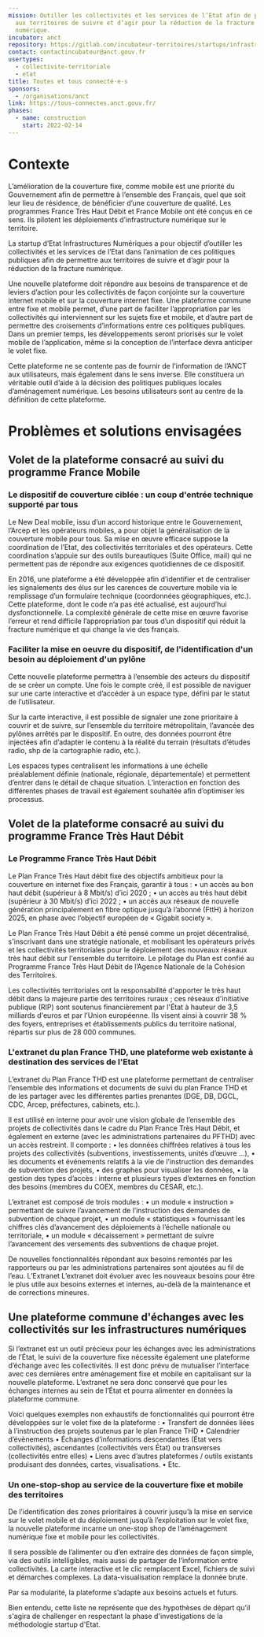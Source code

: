 ```yaml
---
mission: Outiller les collectivités et les services de l’Etat afin de permettre
  aux territoires de suivre et d’agir pour la réduction de la fracture
  numérique.
incubator: anct
repository: https://gitlab.com/incubateur-territoires/startups/infrastructures-numeriques/infra-num
contact: contactincubateur@anct.gouv.fr
usertypes:
  - collectivite-territoriale
  - etat
title: Toutes et tous connecté·e·s
sponsors:
  - /organisations/anct
link: https://tous-connectes.anct.gouv.fr/
phases:
  - name: construction
    start: 2022-02-14
---
```

# Contexte
L’amélioration de la couverture fixe, comme mobile est une priorité du Gouvernement afin de permettre à l’ensemble des Français, quel que soit leur lieu de résidence, de bénéficier d’une couverture de qualité. Les programmes France Très Haut Débit et France Mobile ont été conçus en ce sens. Ils pilotent les déploiements d’infrastructure numérique sur le territoire.

La startup d’Etat Infrastructures Numériques  a pour objectif d’outiller les collectivités et les services de l’Etat dans l’animation de ces politiques publiques afin de permettre aux territoires de suivre et d’agir pour la réduction de la fracture numérique.

Une nouvelle plateforme doit répondre  aux besoins de transparence et de leviers d’action pour les collectivités de façon conjointe sur la couverture internet mobile et sur la couverture internet fixe. Une plateforme commune entre fixe et mobile permet, d’une part de faciliter l’appropriation par les collectivités qui interviennent sur les sujets fixe et mobile, et d’autre part de permettre des croisements d’informations entre ces politiques publiques. Dans un premier temps, les développements seront priorisés sur le volet mobile de l’application, même si la conception de l’interface devra anticiper le volet fixe. 

Cette plateforme ne se contente pas de fournir de l’information de l’ANCT aux utilisateurs, mais également dans le sens inverse. Elle constituera un véritable outil d’aide à la décision des politiques publiques locales d’aménagement numérique. Les besoins utilisateurs sont au centre de la définition de cette plateforme.

# Problèmes et solutions envisagées
## Volet de la plateforme consacré au suivi du programme France Mobile
### Le dispositif de couverture ciblée : un coup d'entrée technique supporté par tous
Le New Deal mobile, issu d’un accord historique entre le Gouvernement, l’Arcep et les opérateurs mobiles, a pour objet la généralisation de la couverture mobile pour tous. 
Sa mise en œuvre efficace suppose la coordination de l’Etat, des collectivités territoriales et des opérateurs. Cette coordination s’appuie sur des outils bureautiques (Suite Office, mail) qui ne permettent pas de répondre aux exigences quotidiennes de ce dispositif.

En 2016, une plateforme a été développée afin d’identifier et de centraliser les signalements des élus sur les carences de couverture mobile via le remplissage d’un formulaire technique (coordonnées géographiques, etc.).
Cette plateforme, dont le code n’a pas été actualisé, est aujourd’hui dysfonctionnelle. 
La complexité générale de cette mise en œuvre favorise l’erreur et rend difficile l’appropriation par tous d’un dispositif qui réduit la fracture numérique et qui change la vie des français.

### Faciliter la mise en oeuvre du dispositif, de l'identification d'un besoin au déploiement d'un pylône
Cette nouvelle plateforme permettra à l’ensemble des acteurs du dispositif de se créer un compte. Une fois le compte créé, il est possible de naviguer sur une carte interactive et d’accéder à un espace type, défini par le statut de l’utilisateur.

Sur la carte interactive, il est possible de signaler une zone prioritaire à couvrir et de suivre, sur l’ensemble du territoire métropolitain, l’avancée des pylônes arrêtés par le dispositif. En outre, des données pourront être injectées afin d’adapter le contenu à la réalité du terrain (résultats d’études radio, shp de la cartographie radio, etc.).

Les espaces types centralisent les informations à une échelle préalablement définie (nationale, régionale, départementale) et permettent d’entrer dans le détail de chaque situation. L’interaction en fonction des différentes phases de travail est également souhaitée afin d’optimiser les processus.

## Volet de la plateforme consacré au suivi du programme France Très Haut Débit
### Le Programme France Très Haut Débit
Le Plan France Très Haut débit fixe des objectifs ambitieux pour la couverture en internet fixe des Français, garantir à tous :
•	un accès au bon haut débit (supérieur à 8 Mbit/s) d’ici 2020 ;
•	un accès au très haut débit (supérieur à 30 Mbit/s) d’ici 2022 ;
•	un accès aux réseaux de nouvelle génération principalement en fibre optique jusqu’à l’abonné (FttH) à horizon 2025, en phase avec l’objectif européen de « Gigabit society ».

Le Plan France Très Haut Débit a été pensé comme un projet décentralisé, s'inscrivant dans une stratégie nationale, et mobilisant les opérateurs privés et les collectivités territoriales pour le déploiement des nouveaux réseaux très haut débit sur l'ensemble du territoire. Le pilotage du Plan est confié au Programme France Très Haut Débit de l’Agence Nationale de la Cohésion des Territoires.

Les collectivités territoriales ont la responsabilité d'apporter le très haut débit dans la majeure partie des territoires ruraux ; ces réseaux d'initiative publique (RIP) sont soutenus financièrement par l'État à hauteur de 3,5 milliards d'euros et par l’Union européenne. Ils visent ainsi à couvrir 38 % des foyers, entreprises et établissements publics du territoire national, répartis sur plus de 28 000 communes.

### L'extranet du plan France THD, une plateforme web existante à destination des services de l'Etat
L’extranet du Plan France THD est une plateforme permettant de centraliser l’ensemble des informations et documents de suivi du plan France THD et de les partager avec les différentes parties prenantes (DGE, DB, DGCL, CDC, Arcep, préfectures, cabinets, etc.).

Il est utilisé en interne pour avoir une vision globale de l’ensemble des projets de collectivités dans le cadre du Plan France Très Haut Débit, et également en externe (avec les administrations partenaires du PFTHD)  avec un accès restreint. Il comporte :
•	les données chiffrées relatives à tous les projets des collectivités (subventions, investissements, unités d’œuvre …),
•	les documents et événements relatifs à la vie de l’instruction des demandes de subvention des projets,
•	des graphes pour visualiser les données,
•	la gestion des types d’accès : interne et plusieurs types d’externes en fonction des besoins (membres du COEX, membres du CESAR, etc.).

L’extranet est composé de trois modules :
•	un module « instruction » permettant de suivre l’avancement de l’instruction des demandes de subvention de chaque projet,
•	un module « statistiques » fournissant les chiffres clés d’avancement des déploiements à l’échelle nationale ou territoriale,
•	un module « décaissement » permettant de suivre l’avancement des versements des subventions de chaque projet.

De nouvelles fonctionnalités répondant aux besoins remontés par les rapporteurs ou par les administrations partenaires sont ajoutées au fil de l’eau. L’Extranet L’extranet doit évoluer avec les nouveaux besoins pour être le plus utile aux besoins externes et internes, au-delà de la maintenance et de corrections mineures. 

## Une plateforme commune d'échanges avec les collectivités sur les infrastructures numériques
Si l’extranet est un outil précieux pour les échanges avec les administrations de l’État, le suivi de la couverture fixe nécessite également une plateforme d’échange avec les collectivités. Il est donc prévu de mutualiser l’interface avec ces dernières entre aménagement fixe et mobile en capitalisant sur la nouvelle plateforme. L’extranet ne sera donc conservé que pour les échanges internes au sein de l’État et pourra alimenter en données la plateforme commune. 

Voici quelques exemples non exhaustifs de fonctionnalités qui pourront être développées sur le volet fixe de la plateforme :
•	Transfert de données liées à l’instruction des projets soutenus par le plan France THD 
•	Calendrier d’évènements 
•	Échanges d’informations descendantes (État vers collectivités), ascendantes (collectivités vers État) ou transverses (collectivités entre elles)
•	Liens avec d’autres plateformes / outils existants produisant des données, cartes, visualisations.
•	Etc.
### Un one-stop-shop au service de la couverture fixe et mobile des territoires
De l’identification des zones prioritaires à couvrir jusqu’à la mise en service sur le volet mobile et du déploiement jusqu’à l’exploitation sur le volet fixe, la nouvelle plateforme incarne un one-stop shop de l’aménagement numérique fixe et mobile pour les collectivités. 

Il sera possible de l’alimenter ou d’en extraire des données de façon simple, via des outils intelligibles, mais aussi de partager de l’information entre collectivités. La carte interactive et le clic remplacent Excel, fichiers de suivi et démarches complexes. La data-visualisation remplace la donnée brute.

Par sa modularité, la plateforme s’adapte aux besoins actuels et futurs.

Bien entendu, cette liste ne représente que des hypothèses de départ qu'il s'agira de challenger en respectant la phase d'investigations de la méthodologie startup d'Etat.
